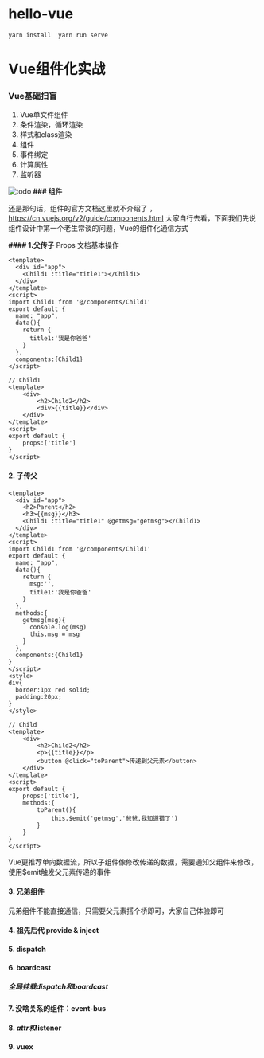 # hello-vue
```
yarn install  yarn run serve
```
# Vue组件化实战
### Vue基础扫盲
1. Vue单文件组件
2. 条件渲染，循环渲染
3. 样式和class渲染
4. 组件
5. 事件绑定
6. 计算属性
7. 监听器

![todo](assets/todo.png)
**### 组件**

还是那句话，组件的官方文档这里就不介绍了 ， <https://cn.vuejs.org/v2/guide/components.html> 大家自行去看，下面我们先说组件设计中第一个老生常谈的问题，Vue的组件化通信方式

**#### 1.父传子**
Props 文档基本操作
```
<template>
  <div id="app">
​    <Child1 :title="title1"></Child1>
  </div>
</template>
<script>
import Child1 from '@/components/Child1'
export default {
  name: "app",
  data(){
​    return {
​      title1:'我是你爸爸'
​    }
  },
  components:{Child1}
</script>

```
```
// Child1
<template>
    <div>
​        <h2>Child2</h2>
        <div>{{title}}</div>
​    </div>
</template>
<script>
export default {
​    props:['title']
}
</script>
```

####  2. 子传父
```
<template>
  <div id="app">
​    <h2>Parent</h2>
​    <h3>{{msg}}</h3>
​    <Child1 :title="title1" @getmsg="getmsg"></Child1>
  </div>
</template>
<script>
import Child1 from '@/components/Child1'
export default {
  name: "app",
  data(){
​    return {
​      msg:'',
​      title1:'我是你爸爸'
​    }
  },
  methods:{
​    getmsg(msg){
​      console.log(msg)
​      this.msg = msg
​    }
  },
  components:{Child1}
}
</script>
<style>
div{
  border:1px red solid;
  padding:20px;
}
</style>
```
```
// Child
<template>
    <div>
​        <h2>Child2</h2>
        <p>{{title}}</p>
​        <button @click="toParent">传递到父元素</button>
​    </div>
</template>
<script>
export default {
​    props:['title'],
​    methods:{
​        toParent(){
​            this.$emit('getmsg','爸爸,我知道错了')
​        }
​    }
}
</script>
```
Vue更推荐单向数据流，所以子组件像修改传递的数据，需要通知父组件来修改，使用$emit触发父元素传递的事件
####  3. 兄弟组件

兄弟组件不能直接通信，只需要父元素搭个桥即可，大家自己体验即可
#### 4. 祖先后代  provide & inject
####  5. dispatch
####  6. boardcast
#####   全局挂载dispatch和boardcast
####  7. 没啥关系的组件：event-bus
####  8. $attr和$listener
####  9. vuex
